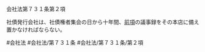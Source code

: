 会社法第７３１条第２項

社債発行会社は、社債権者集会の日から十年間、[前項](会社法＿＿＿＿第７３１条第１項)の議事録をその本店に備え置かなければならない。

#会社法
#会社法/第７３１条
#会社法/第７３１条/第２項
